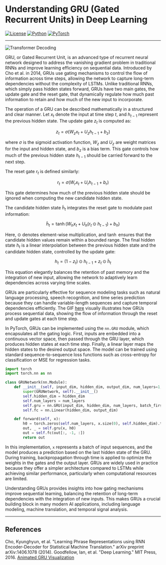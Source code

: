 # Understanding GRU (Gated Recurrent Units) in Deep Learning

[![License](https://img.shields.io/badge/License-Apache_2.0-blue.svg)](https://opensource.org/licenses/Apache-2.0) [![Python](https://img.shields.io/badge/Python-3.8+-3776AB.svg?logo=python\&logoColor=white)](https://www.python.org/) [![PyTorch](https://img.shields.io/badge/PyTorch-2.1.0-EE4C2C.svg)](https://pytorch.org/)

---

![Transformer Decoding](https://jalammar.github.io/images/t/transformer_decoding_2.gif)

GRU, or Gated Recurrent Unit, is an advanced type of recurrent neural network designed to address the vanishing gradient problem in traditional RNNs and improve learning efficiency on sequential data. Introduced by Cho et al. in 2014, GRUs use gating mechanisms to control the flow of information across time steps, allowing the network to capture long-term dependencies without the complexity of LSTMs. Unlike traditional RNNs, which simply pass hidden states forward, GRUs have two main gates, the update gate and the reset gate, that dynamically regulate how much past information to retain and how much of the new input to incorporate.

The operation of a GRU can be described mathematically in a structured and clear manner. Let $x_t$ denote the input at time step $t$, and $h_{t-1}$ represent the previous hidden state. The update gate $z_t$ is computed as:

$$
z_t = \sigma(W_z x_t + U_z h_{t-1} + b_z)
$$

where $\sigma$ is the sigmoid activation function, $W_z$ and $U_z$ are weight matrices for the input and hidden state, and $b_z$ is a bias term. This gate controls how much of the previous hidden state $h_{t-1}$ should be carried forward to the next step.

The reset gate $r_t$ is defined similarly:

$$
r_t = \sigma(W_r x_t + U_r h_{t-1} + b_r)
$$

This gate determines how much of the previous hidden state should be ignored when computing the new candidate hidden state.

The candidate hidden state $\tilde{h}_t$ integrates the reset gate to modulate past information:

$$
\tilde{h}_t = \tanh(W_h x_t + U_h (r_t \odot h_{t-1}) + b_h)
$$

Here, $\odot$ denotes element-wise multiplication, and $\tanh$ ensures that the candidate hidden values remain within a bounded range. The final hidden state $h_t$ is a linear interpolation between the previous hidden state and the candidate hidden state, controlled by the update gate:

$$
h_t = (1 - z_t) \odot h_{t-1} + z_t \odot \tilde{h}_t
$$

This equation elegantly balances the retention of past memory and the integration of new input, allowing the network to adaptively learn dependencies across varying time scales.

GRUs are particularly effective for sequence modeling tasks such as natural language processing, speech recognition, and time series prediction because they can handle variable-length sequences and capture temporal dependencies efficiently. The GIF [here](https://miro.medium.com/v2/1*goJVQs-p9kgLODFNyhl9zA.gif) visually illustrates how GRUs process sequential data, showing the flow of information through the reset and update gates at each time step.

In PyTorch, GRUs can be implemented using the `nn.GRU` module, which encapsulates all the gating logic. First, inputs are embedded into a continuous vector space, then passed through the GRU layer, which produces hidden states at each time step. Finally, a linear layer maps the hidden states to the desired output space. The model can be trained using standard sequence-to-sequence loss functions such as cross-entropy for classification or MSE for regression tasks.

```python
import torch
import torch.nn as nn

class GRUNetwork(nn.Module):
    def __init__(self, input_dim, hidden_dim, output_dim, num_layers=1, dropout=0.1):
        super(GRUNetwork, self).__init__()
        self.hidden_dim = hidden_dim
        self.num_layers = num_layers
        self.gru = nn.GRU(input_dim, hidden_dim, num_layers, batch_first=True, dropout=dropout)
        self.fc = nn.Linear(hidden_dim, output_dim)

    def forward(self, x):
        h0 = torch.zeros(self.num_layers, x.size(0), self.hidden_dim).to(x.device)
        out, _ = self.gru(x, h0)
        out = self.fc(out[:, -1, :])
        return out
```

In this implementation, `x` represents a batch of input sequences, and the model produces a prediction based on the last hidden state of the GRU. During training, backpropagation through time is applied to optimize the weights in the gates and the output layer. GRUs are widely used in practice because they offer a simpler architecture compared to LSTMs while achieving similar performance, particularly when computational resources are limited.

Understanding GRUs provides insights into how gating mechanisms improve sequential learning, balancing the retention of long-term dependencies with the integration of new inputs. This makes GRUs a crucial building block in many modern AI applications, including language modeling, machine translation, and temporal signal analysis.

---

## References

Cho, Kyunghyun, et al. "Learning Phrase Representations using RNN Encoder-Decoder for Statistical Machine Translation." arXiv preprint arXiv:1406.1078 (2014).
Goodfellow, Ian, et al. "Deep Learning." MIT Press, 2016.
[Animated GRU Visualization](https://miro.medium.com/v2/1*goJVQs-p9kgLODFNyhl9zA.gif)
